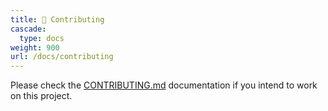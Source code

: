 ```yaml
---
title: 🤝 Contributing
cascade:
  type: docs
weight: 900
url: /docs/contributing
---
```


Please check the [CONTRIBUTING.md][contributing] documentation if you intend to work on this project.

[contributing]: https://github.com/jcaillon/valet/blob/main/CONTRIBUTING.md
